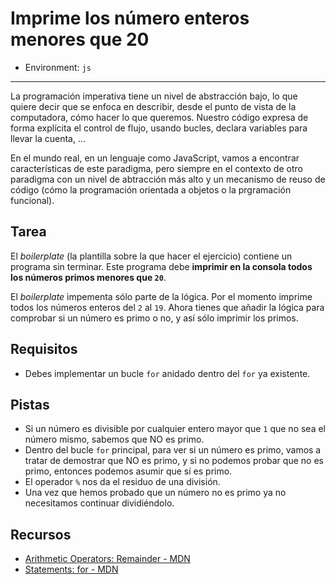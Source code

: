# Imprime los número enteros menores que 20

* Environment: `js`

***

La programación imperativa tiene un nivel de abstracción bajo, lo que quiere
decir que se enfoca en describir, desde el punto de vista de la computadora,
cómo hacer lo que queremos. Nuestro código expresa de forma explícita el control
de flujo, usando bucles, declara variables para llevar la cuenta, ...

En el mundo real, en un lenguaje como JavaScript, vamos a encontrar
características de este paradigma, pero siempre en el contexto de otro paradigma
con un nivel de abtracción más alto y un mecanismo de reuso de código (cómo la
programación orientada a objetos o la prgramación funcional).

## Tarea

El _boilerplate_ (la plantilla sobre la que hacer el ejercicio) contiene un
programa sin terminar. Este programa debe **imprimir en la consola todos los
números primos menores que `20`**.

El _boilerplate_ impementa sólo parte de la lógica. Por el momento imprime todos
los números enteros del `2` al `19`. Ahora tienes que añadir la lógica para
comprobar si un número es primo o no, y así sólo imprimir los primos.

## Requisitos

* Debes implementar un bucle `for` anidado dentro del `for` ya existente.

## Pistas

* Si un número es divisible por cualquier entero mayor que `1` que no sea el
  número mismo, sabemos que NO es primo.
* Dentro del bucle `for` principal, para ver si un número es primo, vamos a
  tratar de demostrar que NO es primo, y si no podemos probar que no es primo,
  entonces podemos asumir que sí es primo.
* El operador `%` nos da el residuo de una división.
* Una vez que hemos probado que un número no es primo ya no necesitamos
  continuar dividiéndolo.

## Recursos

* [Arithmetic Operators: Remainder - MDN](https://goo.gl/zn7cTu)
* [Statements: for - MDN](https://developer.mozilla.org/en-US/docs/Web/JavaScript/Reference/Statements/for)
